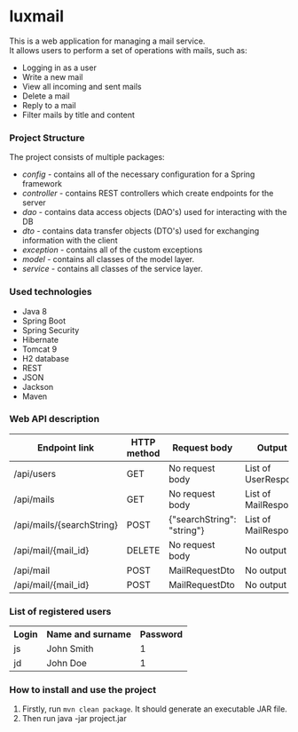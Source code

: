 # luxmail
This is a web application for managing a mail service. <br>
It allows users to perform a set of operations with mails, such as:
<ul>
<li>Logging in as a user</li>
<li>Write a new mail</li>
<li>View all incoming and sent mails</li>
<li>Delete a mail</li>
<li>Reply to a mail</li>
<li>Filter mails by title and content</li>
</ul>

<h3>Project Structure</h3>
The project consists of multiple packages:
<ul>
<li><i>config</i> - contains all of the necessary configuration for a Spring framework</li>
<li><i>controller</i> - contains REST controllers which create endpoints for the server</li>
<li><i>dao</i> - contains data access objects (DAO's) used for interacting with the DB</li>
<li><i>dto</i> - contains data transfer objects (DTO's) used for exchanging information
with the client</li>
<li><i>exception</i> - contains all of the custom exceptions</li>
<li><i>model</i> - contains all classes of the model layer.</li>
<li><i>service</i> - contains all classes of the service layer.</li>
</ul>
<h3>Used technologies</h3>
<ul>
    <li>Java 8</li>
    <li>Spring Boot</li>
    <li>Spring Security</li>
    <li>Hibernate</li>
    <li>Tomcat 9</li>
    <li>H2 database</li>
    <li>REST</li>
    <li>JSON</li>
    <li>Jackson</li>
    <li>Maven</li>
</ul>
<h3>Web API description</h3>
<table>
    <thead>
        <tr>
            <th>Endpoint link</th>
            <th>HTTP method</th>
            <th>Request body</th>
            <th>Output data</th>
        </tr>
    </thead>
    <tbody>
        <tr>
            <td>/api/users</td>
            <td>GET</td>
            <td>No request body</td>
            <td>List of UserResponseDto</td>
        </tr>
        <tr>
            <td>/api/mails</td>
            <td>GET</td>
            <td>No request body</td>
            <td>List of MailResponseDto</td>
        </tr>
        <tr>
            <td>/api/mails/{searchString}</td>
            <td>POST</td>
            <td>{"searchString": "string"}</td>
            <td>List of MailResponseDto</td>
        </tr>
        <tr>
            <td>/api/mail/{mail_id}</td>
            <td>DELETE</td>
            <td>No request body</td>
            <td>No output data</td>
        </tr>
        <tr>
            <td>/api/mail</td>
            <td>POST</td>
            <td>MailRequestDto</td>
            <td>No output data</td>
        </tr>
        <tr>
            <td>/api/mail/{mail_id}</td>
            <td>POST</td>
            <td>MailRequestDto</td>
            <td>No output data</td>
        </tr>
    </tbody>
</table>
<h3>List of registered users</h3>
<table>
    <th>Login</th>
    <th>Name and surname</th>
    <th>Password</th>
    <tr>
        <td>js</td>
        <td>John Smith</td>
        <td>1</td>
    </tr>
     <tr>
        <td>jd</td>
        <td>John Doe</td>
        <td>1</td>
    </tr>
</table>
<h3>How to install and use the project</h3>
<ol>
<li>Firstly, run <code>mvn clean package</code>. It should generate an executable JAR file.
<li>Then run java -jar project.jar</li>
</ol>

    
